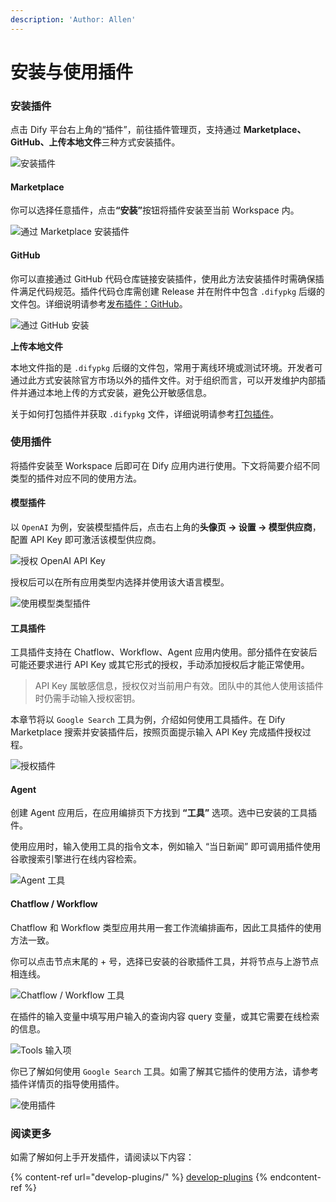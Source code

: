 ```yaml
---
description: 'Author: Allen'
---
```


# 安装与使用插件

### 安装插件

点击 Dify 平台右上角的“插件”，前往插件管理页，支持通过 **Marketplace、GitHub、上传本地文件**三种方式安装插件。

![安装插件](https://assets-docs.dify.ai/2025/01/a56c40245090d9252557dcc6f4064a14.png)

#### Marketplace

你可以选择任意插件，点&#x51FB;**“安装”**&#x6309;钮将插件安装至当前 Workspace 内。

![通过 Marketplace 安装插件](https://assets-docs.dify.ai/2025/01/6ae8b661b7fa01b228a954d00ef552f3.png)

#### GitHub

你可以直接通过 GitHub 代码仓库链接安装插件，使用此方法安装插件时需确保插件满足代码规范。插件代码仓库需创建 Release 并在附件中包含 `.difypkg` 后缀的文件包。详细说明请参考[发布插件：GitHub](../publish-plugins/publish-plugin-on-personal-github-repo.md)。

![通过 GitHub 安装](https://assets-docs.dify.ai/2025/01/4026a12a915e3fe9bd057d8827acfdce.png)

**上传本地文件**

本地文件指的是 `.difypkg` 后缀的文件包，常用于离线环境或测试环境。开发者可通过此方式安装除官方市场以外的插件文件。对于组织而言，可以开发维护内部插件并通过本地上传的方式安装，避免公开敏感信息。

关于如何打包插件并获取 `.difypkg` 文件，详细说明请参考[打包插件](../publish-plugins/package-plugin-file-and-publish.md)。

### 使用插件

将插件安装至 Workspace 后即可在 Dify 应用内进行使用。下文将简要介绍不同类型的插件对应不同的使用方法。

#### 模型插件

以 `OpenAI` 为例，安装模型插件后，点击右上角的**头像页 → 设置 → 模型供应商**，配置 API Key 即可激活该模型供应商。

![授权 OpenAI API Key](https://assets-docs.dify.ai/2025/01/3bf32d49975931e5924baa749aa7812f.png)

授权后可以在所有应用类型内选择并使用该大语言模型。

![使用模型类型插件](https://assets-docs.dify.ai/2024/12/4a38b1ea534ca68515839c518c250d2f.png)

#### 工具插件

工具插件支持在 Chatflow、Workflow、Agent 应用内使用。部分插件在安装后可能还要求进行 API Key 或其它形式的授权，手动添加授权后才能正常使用。

> API Key 属敏感信息，授权仅对当前用户有效。团队中的其他人使用该插件时仍需手动输入授权密钥。

本章节将以 `Google Search` 工具为例，介绍如何使用工具插件。在 Dify Marketplace 搜索并安装插件后，按照页面提示输入 API Key 完成插件授权过程。

![授权插件](https://assets-docs.dify.ai/2024/11/972de4c9fa00f792a1ab734b080aafdc.png)

#### Agent

创建 Agent 应用后，在应用编排页下方找到 **“工具”** 选项。选中已安装的工具插件。

使用应用时，输入使用工具的指令文本，例如输入 “当日新闻” 即可调用插件使用谷歌搜索引擎进行在线内容检索。

![Agent 工具](https://assets-docs.dify.ai/2024/12/78f833811cb0c3d5cbbb1a941cffc769.png)

#### Chatflow / Workflow

Chatflow 和 Workflow 类型应用共用一套工作流编排画布，因此工具插件的使用方法一致。

你可以点击节点末尾的 + 号，选择已安装的谷歌插件工具，并将节点与上游节点相连线。

![Chatflow / Workflow 工具](https://assets-docs.dify.ai/2024/12/7e7bcf1f9e3acf72c6917ea9de4e4613.png)

在插件的输入变量中填写用户输入的查询内容 query 变量，或其它需要在线检索的信息。

![Tools 输入项](https://assets-docs.dify.ai/2024/12/a67c4cffd8fdf33297d462b2e6d01d27.png)

你已了解如何使用 `Google Search` 工具。如需了解其它插件的使用方法，请参考插件详情页的指导使用插件。

![使用插件](https://assets-docs.dify.ai/2025/01/9d826302637638f705a94f73bd653958.png)

### 阅读更多

如需了解如何上手开发插件，请阅读以下内容：

{% content-ref url="develop-plugins/" %}
[develop-plugins](develop-plugins/)
{% endcontent-ref %}
